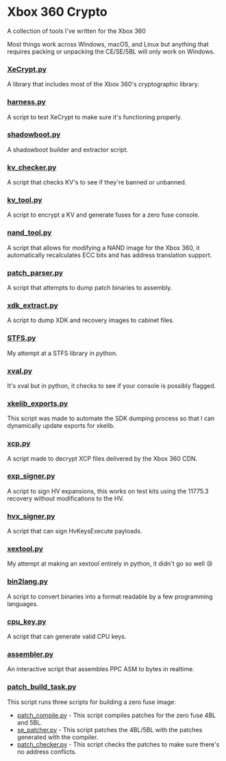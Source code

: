 # Xbox 360 Crypto

A collection of tools I've written for the Xbox 360

Most things work across Windows, macOS, and Linux but anything that requires packing or unpacking the CE/SE/5BL will only work on Windows.

### [XeCrypt.py](XeCrypt.py)
A library that includes most of the Xbox 360's cryptographic library.

### [harness.py](harness.py)
A script to test XeCrypt to make sure it's functioning properly.

### [shadowboot.py](shadowboot.py)
A shadowboot builder and extractor script.

### [kv_checker.py](kv_checker.py)
A script that checks KV's to see if they're banned or unbanned.

### [kv_tool.py](kv_tool.py)
A script to encrypt a KV and generate fuses for a zero fuse console.

### [nand_tool.py](nand_tool.py)
A script that allows for modifying a NAND image for the Xbox 360, it automatically recalculates ECC bits and has address translation support.

### [patch_parser.py](patch_dumper.py)
A script that attempts to dump patch binaries to assembly.

### [xdk_extract.py](xdk_extract.py)
A script to dump XDK and recovery images to cabinet files.

### [STFS.py](STFS.py)
My attempt at a STFS library in python.

### [xval.py](xval.py)
It's xval but in python, it checks to see if your console is possibly flagged.

### [xkelib_exports.py](xkelib_exports.py)
This script was made to automate the SDK dumping process so that I can dynamically update exports for xkelib.

### [xcp.py](xcp_dumper.py)
A script made to decrypt XCP files delivered by the Xbox 360 CDN.

### [exp_signer.py](exp_signer.py)
A script to sign HV expansions, this works on test kits using the 11775.3 recovery without modifications to the HV.

### [hvx_signer.py](hvx_signer.py)
A script that can sign HvKeysExecute payloads.

### [xextool.py](xextool.py)
My attempt at making an xextool entirely in python, it didn't go so well :cry:

### [bin2lang.py](bin2lang.py)
A script to convert binaries into a format readable by a few programming languages.

### [cpu_key.py](cpu_key.py)
A script that can generate valid CPU keys.

### [assembler.py](assembler.py)
An interactive script that assembles PPC ASM to bytes in realtime.

### [patch_build_task.py](patch_build_task.py)
This script runs three scripts for building a zero fuse image:
* [patch_compile.py](patch_compile.py) - This script compiles patches for the zero fuse 4BL and 5BL.
* [se_patcher.py](se_patcher.py) - This script patches the 4BL/5BL with the patches generated with the compiler.
* [patch_checker.py](patch_checker.py) - This script checks the patches to make sure there's no address conflicts.
